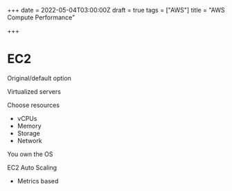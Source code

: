 +++
date = 2022-05-04T03:00:00Z
draft = true
tags = ["AWS"]
title = "AWS Compute Performance"

+++
# EC2

Original/default option

Virtualized servers

Choose resources

* vCPUs
* Memory
* Storage
* Network

You own the OS

EC2 Auto Scaling

* Metrics based